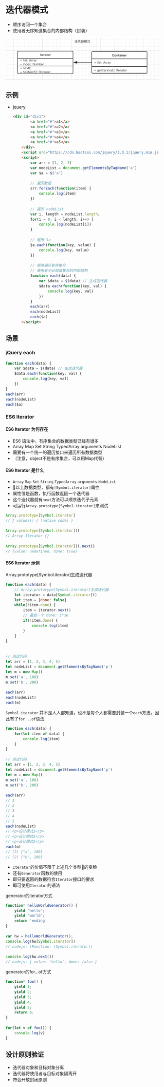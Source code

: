 # 迭代器模式

- 顺序访问一个集合
- 使用者无序知道集合的内部结构（封装）

![类图](https://github.com/viivLgr/viivBlog/blob/master/images/uml-15.png)

## 示例

- jquery
    ```html
    <div id="div1">
            <a href="#">a1</a>
            <a href="#">a2</a>
            <a href="#">a3</a>
            <a href="#">a4</a>
            <a href="#">a5</a>
        </div>
        <script src="https://cdn.bootcss.com/jquery/3.3.1/jquery.min.js"></script>
        <script>
            var arr = [1, 2, 3]
            var nodeList = document.getElementsByTagName('a')
            var $a = $('a')

            // 遍历数组
            arr.forEach(function(item) {
                console.log(item)
            })

            // 遍历 nodeList
            var i, length = nodeList.length;
            for(i = 0; i < length; i++) {
                console.log(nodeList[i])
            }

            // 遍历 $a
            $a.each(function(key, value) {
                console.log(key, value)
            })

            // 顺序遍历有序集合
            // 使用者不必知道集合的内部结构
            function each(data) {
                var $data = $(data) // 生成迭代器
                $data.each(function(key, val) {
                    console.log(key, val)
                })
            }
            each(arr)
            each(nodeList)
            each($a)
        </script>
    ```

## 场景

### jQuery each

```javascript
function each(data) {
    var $data = $(data) // 生成迭代器
    $data.each(function(key, val) {
        console.log(key, val)
    })
}
each(arr)
each(nodeList)
each($a)
```

### ES6 Iterator

#### ES6 Iterator 为何存在

- ES6 语法中，有序集合的数据类型已经有很多
- Array Map Set String TypedArray arguments NodeList
- 需要有一个统一的遍历接口来遍历所有数据类型
- （注意，object不是有序集合，可以用Map代替）

#### ES6 Iterator 是什么

- `Array` `Map` `Set` `String` `TypedArray` `arguments` `NodeList`
- 以上数据类型，都有`[Symbol.iterator]`属性
- 属性值是函数，执行函数返回一个迭代器
- 这个迭代器就有`next`方法可以顺序迭代子元素
- 可运行`Array.prototype[Symbol.iterator]`来测试

```javascript
Array.prototype[Symbol.iterator]
// ƒ values() { [native code] }

Array.prototype[Symbol.iterator]()
// Array Iterator {}

Array.prototype[Symbol.iterator]().next()
// {value: undefined, done: true}
```

#### ES6 Iterator 示例

Array.prototype[Symbol.iterator]生成迭代器

```javascript
function each(data) {
    // Array.prototype[Symbol.iterator]生成迭代器
    let iterator = data[Symbol.iterator]()
    let item = {done: false}
    while(!item.done) {
        item = iterator.next()
        // 最后一个 done: true
        if(!item.done) {
            console.log(item)
        }
    }
}


// 测试代码
let arr = [1, 2, 3, 4, 5]
let nodeList = document.getElementsByTagName('p')
let m = new Map()
m.set('a', 100)
m.set('b', 200)

each(arr)
each(nodeList)
each(m)
```

`Symbol.iterator` 并不是人人都知道，也不是每个人都需要封装一个`each`方法，因此有了`for...of`语法

```javascript
function each(data) {
    for(let item of data) {
        console.log(item)
    }
}

// 测试代码
let arr = [1, 2, 3, 4, 5]
let nodeList = document.getElementsByTagName('p')
let m = new Map()
m.set('a', 100)
m.set('b', 200)

each(arr)
// 1
// 2
// 3
// 4
// 5
each(nodeList)
// <p>设计模式1</p>
// <p>设计模式2</p>
// <p>设计模式3</p>
each(m)
// (2) ["a", 100]
// (2) ["b", 200]
```

- `Iterator`的价值不限于上述几个类型的变脸
- 还有`Generator`函数的使用
- 即只要返回的数据符合`Iterator`接口的要求
- 即可使用`Iterator`的语法

generator的iterator方式

```javascript
function* helloWorldGenerator() {
    yield 'hello';
    yield 'world';
    return 'ending'
}

var hw = helloWorldGenerator();
console.log(hw[Symbol.iterator])
// nodejs: [Function: [Symbol.iterator]]

console.log(hw.next())
// nodejs: { value: 'hello', done: false }
```

generator的for...of方式

```javascript
function* foo() {
    yield 1;
    yield 2;
    yield 3;
    yield 4;
    yield 5;
    return 6;
}

for(let v of foo()) {
    console.log(v)
}
```

## 设计原则验证

- 迭代器对象和目标对象分离
- 迭代器将使用者与目标对象隔离开
- 符合开放封闭原则